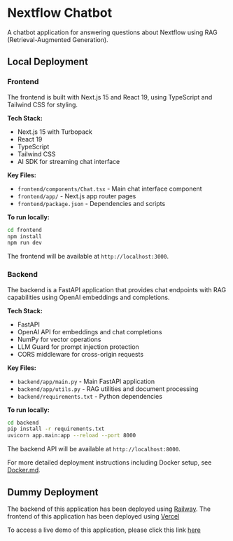 # Nextflow Chatbot

A chatbot application for answering questions about Nextflow using RAG (Retrieval-Augmented Generation).

## Local Deployment

### Frontend

The frontend is built with Next.js 15 and React 19, using TypeScript and Tailwind CSS for styling.

**Tech Stack:**
- Next.js 15 with Turbopack
- React 19
- TypeScript
- Tailwind CSS
- AI SDK for streaming chat interface

**Key Files:**
- `frontend/components/Chat.tsx` - Main chat interface component
- `frontend/app/` - Next.js app router pages
- `frontend/package.json` - Dependencies and scripts

**To run locally:**
```bash
cd frontend
npm install
npm run dev
```

The frontend will be available at `http://localhost:3000`.

### Backend

The backend is a FastAPI application that provides chat endpoints with RAG capabilities using OpenAI embeddings and completions.

**Tech Stack:**
- FastAPI
- OpenAI API for embeddings and chat completions
- NumPy for vector operations
- LLM Guard for prompt injection protection
- CORS middleware for cross-origin requests

**Key Files:**
- `backend/app/main.py` - Main FastAPI application
- `backend/app/utils.py` - RAG utilities and document processing
- `backend/requirements.txt` - Python dependencies

**To run locally:**
```bash
cd backend
pip install -r requirements.txt
uvicorn app.main:app --reload --port 8000
```

The backend API will be available at `http://localhost:8000`.

For more detailed deployment instructions including Docker setup, see [Docker.md](Docker.md).

## Dummy Deployment

The backend of this application has been deployed using [Railway](https://railway.com/).
The frontend of this application has been deployed using [Vercel](https://vercel.com)

To access a live demo of this application, please click this link [here](https://nextflow-chatbot.vercel.app/)